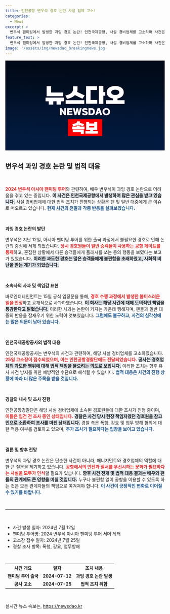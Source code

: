 ```yaml
---
title: 인천공항 변우석 경호 논란 사설 업체 고소!
categories:
  - News
excerpt: >
  변우석 팬미팅에서 발생한 과잉 경호 논란! 인천국제공항, 사설 경비업체를 고소하며 사건은 더욱 커지고 있다. 과연 이 사건의 전말은? 클릭하여 자세히 알아보세요!
feature_text: >
  변우석 팬미팅에서 발생한 과잉 경호 논란! 인천국제공항, 사설 경비업체를 고소하며 사건은 더욱 커지고 있다. 과연 이 사건의 전말은? 클릭하여 자세히 알아보세요!
image: '/assets/img/newsdao_breakingnews.jpg'
---
```


<p><img src="/assets/img/newsdao_breakingnews.jpg" alt="ranknews 속보" /></p>

<h2 data-ke-size="size26">변우석 과잉 경호 논란 및 법적 대응</h2>

<p data-ke-size="size16">&nbsp;</p>

<p><b><span style="color: #ee2323;">2024 변우석 아시아 팬미팅 투어</span></b>와 관련하여, 배우 변우석이 과잉 경호 논란으로 어려움을 겪고 있는 중입니다. <b><span style="background-color: #21538527;">이 사건은 인천국제공항에서 발생하여 많은 관심을 받고 있습니다.</span></b> 사설 경비업체에 대한 법적 조치가 진행되는 상황은 팬 및 일반 대중에게 큰 이슈로 떠오르고 있습니다. <b><span style="color: #1a5490;">현재 사건의 전말과 각종 반응을 살펴보겠습니다.</span></b></p>

<p data-ke-size="size16">&nbsp;</p>

<p><b>과잉 경호 논란의 발단</b></p>

<p>변우석은 지난 12일, 아시아 팬미팅 투어를 위한 출국 과정에서 불필요한 경호로 인해 논란의 중심에 서게 되었습니다. <b><span style="color: #ee2323;">당시 경호원들이 일반 승객들이 사용하는 공항 게이트를 통제</span></b>하고, 혼잡한 상황에서 다른 승객들에게 플래시를 쏘는 등의 행동을 보였다는 보고가 있었습니다. <b><span style="background-color: #21538527;">이러한 과도한 경호는 많은 승객들에게 불편함을 초래하였고, 사회적 비난을 받는 계기가 되었습니다.</span></b> </p>

<p data-ke-size="size16">&nbsp;</p>

<p><b>소속사의 사과 및 책임감 표현</b></p>

<p>바로엔터테인먼트는 15일 공식 입장문을 통해, <b><span style="color: #ee2323;">경호 수행 과정에서 발생한 불미스러운 일을 인정</span></b>하고 공개적으로 사과하였습니다. <b><span style="background-color: #21538527;">이 회사는 해당 사건에 대해 도의적인 책임을 통감한다고 밝혔습니다.</span></b> 이러한 사과는 논란이 커지는 가운데 행해지며, 팬들과 일반 대중의 반응을 잠재우기 위한 노력이 엿보였습니다. <b><span style="color: #1a5490;">그럼에도 불구하고, 사건의 심각성에는 많은 의문이 남아 있습니다.</span></b> </p>

<p data-ke-size="size16">&nbsp;</p>

<p><b>인천국제공항공사의 법적 대응</b></p>

<p>인천국제공항공사는 변우석의 사건과 관련하여, 해당 사설 경비업체를 고소하였습니다. <b><span style="color: #ee2323;">25일 고소장이 접수되었으며, 이는 인천공항경찰단에도 전달되었습니다.</span></b> <b><span style="background-color: #21538527;">공사는 경호업체의 과도한 행위에 대해 법적 책임을 물으려는 의도로 보입니다.</span></b> 이러한 조치는 향후 유사 사건 방지를 위한 예방적인 수단으로 해석될 수 있습니다. <b><span style="color: #1a5490;">법적 대응은 사건의 진행 상황에 따라 더 많은 주목을 받을 것입니다.</span></b></p>

<p data-ke-size="size16">&nbsp;</p>

<p><b>경찰의 내사 및 조사 진행</b></p>

<p>인천공항경찰단은 해당 사설 경비업체에 소속된 경호원들에 대한 조사가 진행 중이며, <b><span style="color: #ee2323;">이들은 입건 전 조사 중인 상태입니다.</span></b> <b><span style="background-color: #21538527;">경찰은 사건 당시 현장 책임자였던 경호원을 참고인으로 소환하여 조사를 마친 상태입니다.</span></b> 경찰 측은 폭행, 강요 및 업무 방해 혐의에 대한 적용 여부를 검토하고 있으며, <b><span style="color: #1a5490;">추가 조사가 필요하다는 입장을 보이고 있습니다.</span></b></p>

<p data-ke-size="size16">&nbsp;</p>

<p><b>결론 및 향후 전망</b></p>

<p>변우석의 과잉 경호 논란은 단순한 사건이 아니라, 매니지먼트와 경호업체의 역할에 대한 큰 질문을 제기하고 있습니다. <b><span style="color: #ee2323;">공항에서의 안전과 질서를 우선시하는 문화가 필요하다는 사실을 모두가 인식</span></b>할 필요가 있습니다. <b><span style="background-color: #21538527;">향후 사건 전개 및 법적 대응 결과는 배우와 팬들의 관계에도 큰 영향을 미칠 것입니다.</span></b> 누구나 불편함 없이 공항을 이용할 수 있도록 하는 것은 모든 관계자들의 책임으로 여겨져야 합니다. <b><span style="color: #1a5490;">이 사건이 긍정적인 변화로 이어질 수 있기를 바랍니다.</span></b> </p>

<p data-ke-size="size16">&nbsp;</p>

<hr>

<p data-ke-size="size16">&nbsp;</p>

<ul>
  <li>사건 발생 일자: 2024년 7월 12일</li>
  <li>팬미팅 투어명: 2024 변우석 아시아 팬미팅 투어 서머 레터</li>
  <li>고소장 접수 일자: 2024년 7월 25일</li>
  <li>경찰 조사 항목: 폭행, 강요, 업무방해</li>
</ul>

<p data-ke-size="size16">&nbsp;</p>

<table>
  <tr>
    <td style="text-align: center; height: 17px;"><b>사건 개요</b></td>
    <td style="text-align: center; height: 17px;"><b>일자</b></td>
    <td style="text-align: center; height: 17px;"><b>조치 내용</b></td>
  </tr>
  <tr>
    <td style="text-align: center; height: 17px;"><b>팬미팅 투어 출국</b></td>
    <td style="text-align: center; height: 17px;"><b>2024-07-12</b></td>
    <td style="text-align: center; height: 17px;"><b>과잉 경호 논란 발생</b></td>
  </tr>
  <tr>
    <td style="text-align: center; height: 17px;"><b>공사 고소</b></td>
    <td style="text-align: center; height: 17px;"><b>2024-07-25</b></td>
    <td style="text-align: center; height: 17px;"><b>법적 조치 취함</b></td>
  </tr>
</table>

<p data-ke-size="size16">&nbsp;</p>
실시간 뉴스 속보는, <a href="https://newsdao.kr" rel="dofollow">https://newsdao.kr</a>


